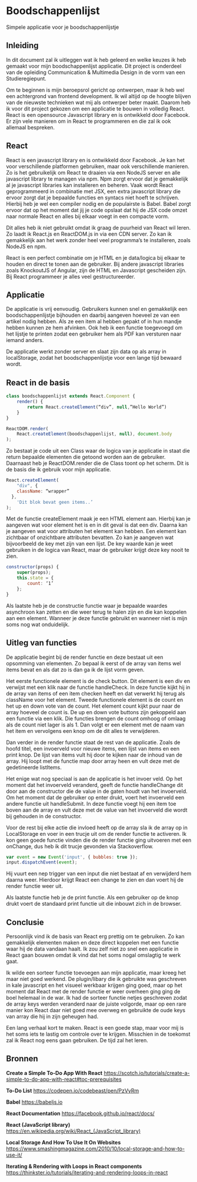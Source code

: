 # Boodschappenlijst
Simpele applicatie voor je boodschappenlijstje

## Inleiding

In dit document zal ik uitleggen wat ik heb geleerd en welke keuzes ik heb gemaakt voor mijn boodschappenlijst applicatie. Dit project is onderdeel van de opleiding Communication & Multimedia Design in de vorm van een Studieregiepunt.

Om te beginnen is mijn beroepsrol gericht op ontwerpen, maar ik heb wel een achtergrond van frontend development. Ik wil altijd op de hoogte blijven van de nieuwste technieken wat mij als ontwerper beter maakt. Daarom heb ik voor dit project gekozen om een applicatie te bouwen in volledig React. React is een opensource Javascript library en is ontwikkeld door Facebook. Er zijn vele manieren om in React te programmeren en die zal ik ook allemaal bespreken.

## React

React is een javascript library en is ontwikkeld door Facebook. Je kan het voor verschillende platformen gebruiken, maar ook verschillende manieren. Zo is het gebruikelijk om React te draaien via een NodeJS server en alle javascript library te managen via npm. Npm zorgt ervoor dat je gemakkelijk al je javascript libraries kan installeren en beheren. Vaak wordt React geprogrammeerd in combinatie met JSX, een extra javascript library die ervoor zorgt dat je bepaalde functies en syntacs niet hoeft te schrijven. Hierbij heb je wel een compiler nodig en de populairste is Babel. Babel zorgt ervoor dat op het moment dat jij je code opslaat dat hij de JSX code omzet naar normale React en alles bij elkaar voegt in een compacte vorm.

Dit alles heb ik niet gebruikt omdat ik graag de puurheid van React wil leren. Zo laadt ik React.js en ReactDOM.js in via een CDN server. Zo kan ik gemakkelijk aan het werk zonder heel veel programma’s te installeren, zoals NodeJS en npm.

React is een perfect combinatie om je HTML en je data/logica bij elkaar te houden en direct te tonen aan de gebruiker. Bij andere javascript libraries zoals KnockoutJS of Angular, zijn de HTML en Javascript gescheiden zijn. Bij React programmeer je alles veel gestructureerder.

## Applicatie

De applicatie is vrij eenvoudig. Gebruikers kunnen snel en gemakkelijk een boodschappenlijstje bijhouden en daarbij aangeven hoeveel ze van een artikel nodig hebben. Als ze een item al hebben gepakt of in hun mandje hebben kunnen ze hem afvinken. Ook heb ik een functie toegevoegd om het lijstje te printen zodat een gebruiker hem als PDF kan versturen naar iemand anders.

De applicatie werkt zonder server en slaat zijn data op als array in localStorage, zodat het boodschappenlijstje voor een lange tijd bewaard wordt.

## React in de basis

```javascript
class boodschappenlijst extends React.Component {
	render() {
		return React.createElement(“div”, null,”Hello World”)
	}
}

ReactDOM.render(
	React.createElement(boodschappenlijst, null), document.body
);
```
Zo bestaat je code uit een Class waar de logica van je applicatie in staat die return bepaalde elementen die getoond worden aan de gebruiker. Daarnaast heb je ReactDOM.render die de Class toont op het scherm. Dit is de basis die ik gebruik voor mijn applicatie.

```javascript
React.createElement(
	"div", {
    className: “wrapper”
  },
	'Dit blok bevat geen items..’
);
```
Met de functie createElement maak je een HTML element aan. Hierbij kan je aangeven wat voor element het is en in dit geval is dat een div. Daarna kan je aangeven wat voor attributen het element kan hebben. Een element kan zichtbaar of onzichtbare attributen bevatten. Zo kan je aangeven wat bijvoorbeeld de key met zijn van een lijst. De key waarde kan je weet gebruiken in de logica van React, maar de gebruiker krijgt deze key nooit te zien.

```javascript
constructor(props) {
	super(props);
	this.state = {
		count: ‘1’
	};
}
```
Als laatste heb je de constructie functie waar je bepaalde waardes asynchroon kan zetten en die weer terug te halen zijn en die kan koppelen aan een element. Wanneer je deze functie gebruikt en wanneer niet is mijn soms nog wat onduidelijk.

## Uitleg van functies

De applicatie begint bij de render functie en deze bestaat uit een opsomming van elementen. Zo bepaal ik eerst of de array van items wel items bevat en als dat zo is dan ga ik de lijst vorm geven.

Het eerste functionele element is de check button. Dit element is een div en verwijst met een klik naar de functie handleCheck. In deze functie kijkt hij in de array van items of een item checken heeft en dat verwerkt hij terug als className voor het element. Tweede functionele element is de count en het up en down vote van de count. Het element count kijkt puur naar de array hoeveel de count is. De up en down vote buttons zijn gekoppeld aan een functie via een klik. Die functies brengen de count omhoog of omlaag als de count niet lager is als 1. Dan volgt er een element met de naam van het item en vervolgens een knop om de dit alles te verwijderen.

Dan verder in de render functie staat de rest van de applicatie. Zoals de hoofd titel, een invoerveld voor nieuwe items, een lijst van items en een print knop. De lijst van items vult hij door te kijken naar de inhoud van de array. Hij loopt met de functie map door array heen en vult deze met de gedetineerde listItems.

Het enige wat nog speciaal is aan de applicatie is het invoer veld. Op het moment dat het invoerveld veranderd, geeft de functie handleChange dit door aan de constructor die de value in de gaten houdt van het invoerveld. Om het moment dat de gebruiker op enter drukt, voert het invoerveld een andere functie uit handleSubmit. In deze functie voegt hij een item toe boven aan de array en vult deze met de value van het invoerveld die wordt bij gehouden in de constructor.

Voor de rest bij elke actie die invloed heeft op de array sla ik de array op in LocalStorage en voer in een trucje uit om de render functie te activeren. Ik kon geen goede functie vinden die de render functie ging uitvoeren met een onChange, dus heb ik dit trucje gevonden via Stackoverflow.

```javascript
var event = new Event('input', { bubbles: true });
input.dispatchEvent(event);
```

Hij vuurt een nep trigger van een input die niet bestaat af en verwijderd hem daarna weer. Hierdoor krijgt React een change te zien en dan voert hij de render functie weer uit.

Als laatste functie heb je de print functie. Als een gebruiker op de knop drukt voert de standaard print functie uit die inbouwt zich in de browser.

## Conclusie

Persoonlijk vind ik de basis van React erg prettig om te gebruiken. Zo kan gemakkelijk elementen maken en deze direct koppelen met een functie waar hij de data vandaan haalt. Ik zou zelf niet zo snel een applicatie in React gaan bouwen omdat ik vind dat het soms nogal omslagtig te werk gaat.

Ik wilde een sorteer functie toevoegen aan mijn applicatie, maar kreeg het maar niet goed werkend. De plugin/libary die ik gebruikte was geschreven in kale javascript en het visueel werkbaar krijgen ging goed, maar op het moment dat React met de render functie er weer overheen ging ging de boel helemaal in de war. Ik had de sorteer functie netjes geschreven zodat de array keys werden veranderd naar de juiste volgorde, maar op een rare manier kon React daar niet goed mee overweg en gebruikte de oude keys van array die hij in zijn geheugen had.

Een lang verhaal kort te maken. React is een goede stap, maar voor mij is het soms iets te lastig om controle over te krijgen. Misschien in de toekomst zal ik React nog eens gaan gebruiken. De tijd zal het leren.

## Bronnen

**Create a Simple To-Do App With React**
https://scotch.io/tutorials/create-a-simple-to-do-app-with-react#toc-prerequisites

**To-Do List**
https://codepen.io/codebeast/pen/PzVyRm 

**Babel**
https://babeljs.io

**React Documentation**
https://facebook.github.io/react/docs/

**React (JavaScript library)**
https://en.wikipedia.org/wiki/React_(JavaScript_library) 

**Local Storage And How To Use It On Websites**
https://www.smashingmagazine.com/2010/10/local-storage-and-how-to-use-it/ 

**Iterating & Rendering with Loops in React components**
https://thinkster.io/tutorials/iterating-and-rendering-loops-in-react 
